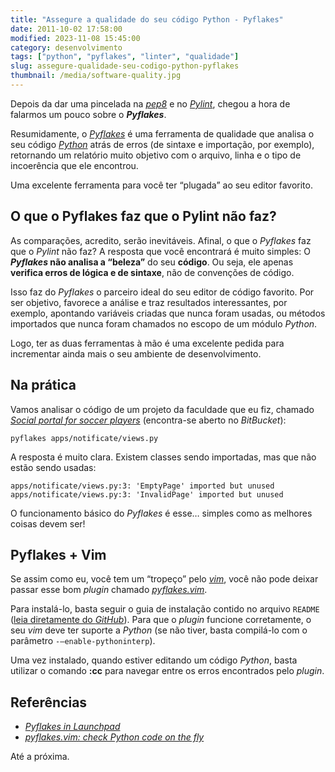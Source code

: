 ```yaml
---
title: "Assegure a qualidade do seu código Python - Pyflakes"
date: 2011-10-02 17:58:00
modified: 2023-11-08 15:45:00
category: desenvolvimento
tags: ["python", "pyflakes", "linter", "qualidade"]
slug: assegure-qualidade-seu-codigo-python-pyflakes
thumbnail: /media/software-quality.jpg
---
```


Depois da dar uma pincelada na [*pep8*][] e no [*Pylint*][], chegou a hora de
falarmos um pouco sobre o **_Pyflakes_**.

Resumidamente, o [*Pyflakes*][] é uma ferramenta de qualidade que
analisa o seu código [*Python*][] atrás de erros (de sintaxe e
importação, por exemplo), retornando um relatório muito objetivo com o
arquivo, linha e o tipo de incoerência que ele encontrou.

Uma excelente ferramenta para você ter “plugada” ao seu editor favorito.

## O que o Pyflakes faz que o Pylint não faz?

As comparações, acredito, serão inevitáveis. Afinal, o que o _Pyflakes_
faz que o _Pylint_ não faz? A resposta que você encontrará é muito
simples: O **_Pyflakes_ não analisa a “beleza”** do seu **código**. Ou
seja, ele apenas **verifica erros de lógica e de sintaxe**, não de
convenções de código.

Isso faz do _Pyflakes_ o parceiro ideal do seu editor de código
favorito. Por ser objetivo, favorece a análise e traz resultados
interessantes, por exemplo, apontando variáveis criadas que nunca foram
usadas, ou métodos importados que nunca foram chamados no escopo de um
módulo _Python_.

Logo, ter as duas ferramentas à mão é uma excelente pedida para
incrementar ainda mais o seu ambiente de desenvolvimento.

## Na prática

Vamos analisar o código de um projeto da faculdade que eu fiz, chamado
[*Social portal for soccer players*][] (encontra-se aberto no
_BitBucket_):

```text
pyflakes apps/notificate/views.py
```

A resposta é muito clara. Existem classes sendo importadas, mas que não
estão sendo usadas:

```text
apps/notificate/views.py:3: 'EmptyPage' imported but unused
apps/notificate/views.py:3: 'InvalidPage' imported but unused
```

O funcionamento básico do _Pyflakes_ é esse… simples como as melhores
coisas devem ser!

## Pyflakes + Vim

Se assim como eu, você tem um “tropeço” pelo [*vim*][], você não pode
deixar passar esse bom _plugin_ chamado [*pyflakes.vim*][].

Para instalá-lo, basta seguir o guia de instalação contido no arquivo
`README` ([leia diretamente do *GitHub*][]). Para que o _plugin_
funcione corretamente, o seu _vim_ deve ter suporte a _Python_ (se não
tiver, basta compilá-lo com o parâmetro `-–enable-pythoninterp`).

Uma vez instalado, quando estiver editando um código _Python_, basta
utilizar o comando **:cc** para navegar entre os erros encontrados pelo
_plugin_.

## Referências

- [*Pyflakes in Launchpad*][]
- [*pyflakes.vim: check Python code on the fly*][]

Até a próxima.

[*pep8*]: /2011/08/26/assegure-qualidade-seu-codigo-python-pep.html "Assegura a qualidade do seu código Python com a pep8"
[*pylint*]: /2011/09/06/assegura-a-qualidade-de-codigo-python-pylint.html "Assegure a qualidade do seu código Python com o Pylint"
[*pyflakes*]: https://launchpad.net/pyflakes "Pyflakes no Launchpad"
[*python*]: /tag/python.html "Leia mais sobre Python"
[*social portal for soccer players*]: https://bitbucket.org/kplaube/social-portal-for-soccer-players/overview "Visite o repositório do projeto no BitBucket"
[*vim*]: http://www.vim.org/ "Página oficial do Vi Improved"
[*pyflakes.vim*]: http://symbolsystem.com/pyflakes-vim/ "pyflakes.vim - Verifique o seu código em tempo real"
[leia diretamente do *github*]: https://github.com/kevinw/pyflakes-vim#readme "README do pyflakes.vim no GitHub"
[*pyflakes in launchpad*]: https://launchpad.net/pyflakes "Faça download agora mesmo do Pyflakes"
[*pyflakes.vim: check python code on the fly*]: http://symbolsystem.com/pyflakes-vim/ "Utilize o Pyflakes em seu VIM"
